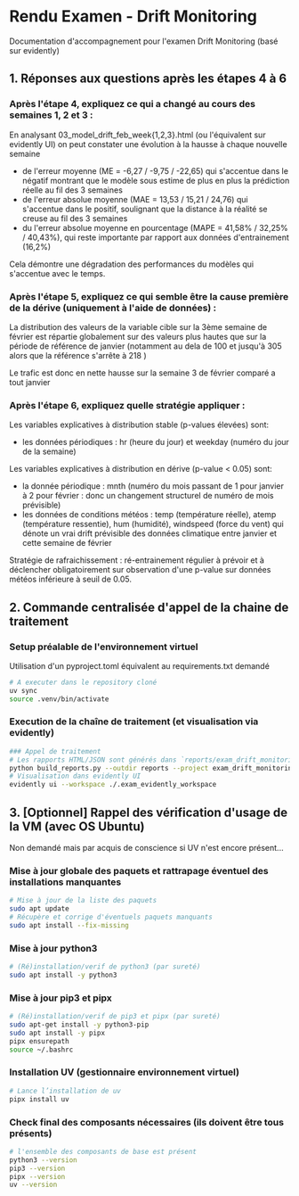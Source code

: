 # Rendu Examen - Drift Monitoring
Documentation d'accompagnement pour l'examen Drift Monitoring (basé sur evidently)

## 1. Réponses aux questions après les étapes 4 à 6

### Après l'étape 4, expliquez ce qui a changé au cours des semaines 1, 2 et 3 :

En analysant 03_model_drift_feb_week{1,2,3}.html (ou l'équivalent sur evidently UI) on peut constater une évolution à la hausse à chaque nouvelle semaine

- de l'erreur moyenne (ME = -6,27 / -9,75 / -22,65) qui s'accentue dans le négatif montrant que le modèle sous estime de plus en plus la prédiction réelle au fil des 3 semaines
- de l'erreur absolue moyenne (MAE = 13,53 / 15,21 / 24,76) qui s'accentue dans le positif, soulignant que la distance à la réalité se creuse au fil des 3 semaines
- du l'erreur absolue moyenne en pourcentage (MAPE = 41,58% / 32,25% / 40,43%), qui reste importante par rapport aux données d'entrainement (16,2%)

Cela démontre une dégradation des performances du modèles qui s'accentue avec le temps.

### Après l'étape 5, expliquez ce qui semble être la cause première de la dérive (uniquement à l'aide de données) :

La distribution des valeurs de la variable cible sur la 3ème semaine de février est répartie globalement sur des valeurs plus hautes que sur la période de référence de janvier (notamment au dela de 100 et jusqu'à 305 alors que la référence s'arrête à 218 )

Le trafic est donc en nette hausse sur la semaine 3 de février comparé a tout janvier

### Après l'étape 6, expliquez quelle stratégie appliquer :

Les variables explicatives à distribution stable (p-values élevées) sont:
- les données périodiques : hr (heure du jour) et weekday (numéro du jour de la semaine)

Les variables explicatives à distribution en dérive (p-value < 0.05) sont:
- la donnée périodique : mnth (numéro du mois passant de 1 pour janvier à 2 pour février : donc un changement structurel de numéro de mois prévisible)
- les données de conditions météos : temp (température réelle), atemp (température ressentie), hum (humidité), windspeed (force du vent) qui dénote un vrai drift prévisible des données climatique entre janvier et cette semaine de février

Stratégie de rafraichissement : ré-entrainement régulier à prévoir et à déclencher obligatoirement sur observation d'une p-value sur données météos inférieure à seuil de 0.05.

## 2. Commande centralisée d'appel de la chaine de traitement

### Setup préalable de l'environnement virtuel

Utilisation d'un pyproject.toml équivalent au requirements.txt demandé

```bash
# A executer dans le repository cloné
uv sync
source .venv/bin/activate
```

### Execution de la chaîne de traitement (et visualisation via evidently)

```bash
### Appel de traitement
# Les rapports HTML/JSON sont générés dans `reports/exam_drift_monitoring/`.
python build_reports.py --outdir reports --project exam_drift_monitoring --ui-local --ui-workspace .exam_evidently_workspace
# Visualisation dans evidently UI
evidently ui --workspace ./.exam_evidently_workspace
```

## 3. [Optionnel] Rappel des vérification d'usage de la VM (avec OS Ubuntu)

Non demandé mais par acquis de conscience si UV n'est encore présent...

### Mise à jour globale des paquets et rattrapage éventuel des installations manquantes

```bash
# Mise à jour de la liste des paquets
sudo apt update
# Récupère et corrige d'éventuels paquets manquants
sudo apt install --fix-missing
```

### Mise à jour python3

```bash
# (Ré)installation/verif de python3 (par sureté)
sudo apt install -y python3
```

### Mise à jour pip3 et pipx

```bash
# (Ré)installation/verif de pip3 et pipx (par sureté)
sudo apt-get install -y python3-pip
sudo apt install -y pipx
pipx ensurepath
source ~/.bashrc
```

### Installation UV (gestionnaire environnement virtuel)

```bash
# Lance l’installation de uv
pipx install uv
```

### Check final des composants nécessaires (ils doivent être tous présents)

```bash
# l'ensemble des composants de base est présent
python3 --version
pip3 --version
pipx --version
uv --version
```


